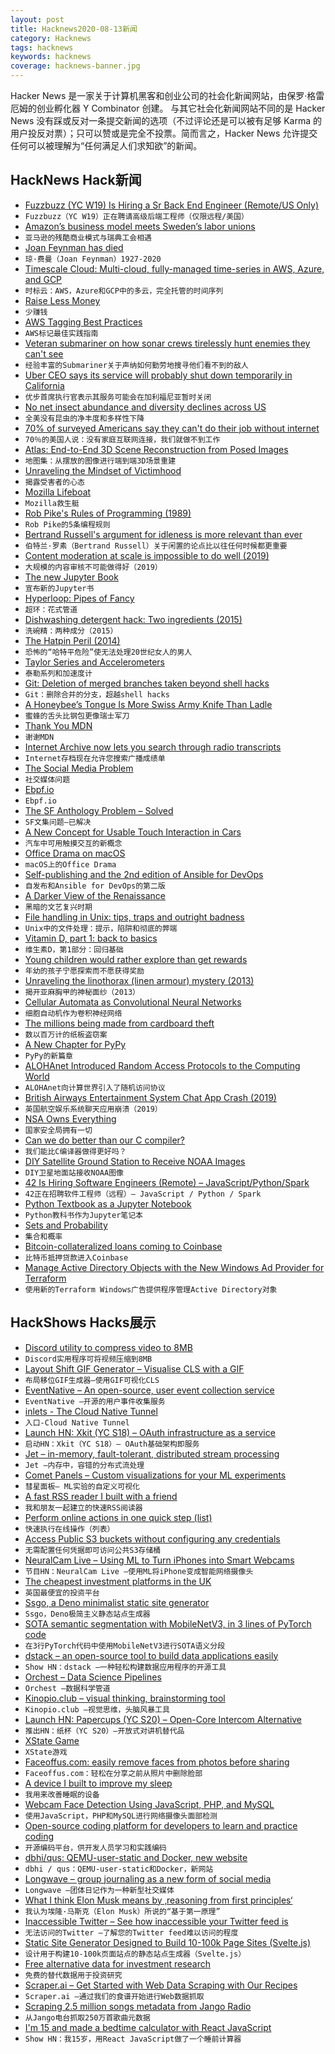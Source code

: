 ```yaml
---
layout: post
title: Hacknews2020-08-13新闻
category: Hacknews
tags: hacknews
keywords: hacknews
coverage: hacknews-banner.jpg
---
```


Hacker News 是一家关于计算机黑客和创业公司的社会化新闻网站，由保罗·格雷厄姆的创业孵化器 Y Combinator 创建。
与其它社会化新闻网站不同的是 Hacker News 没有踩或反对一条提交新闻的选项（不过评论还是可以被有足够 Karma 的用户投反对票）；只可以赞或是完全不投票。简而言之，Hacker News 允许提交任何可以被理解为“任何满足人们求知欲”的新闻。

## HackNews Hack新闻


- [Fuzzbuzz (YC W19) Is Hiring a Sr Back End Engineer (Remote/US Only)](https://angel.co/company/fuzzbuzz/jobs/924765-backend-software-engineer)
- `Fuzzbuzz（YC W19）正在聘请高级后端工程师（仅限远程/美国）`
- [Amazon’s business model meets Sweden’s labor unions](https://www.politico.eu/article/amazons-cut-price-culture-meets-swedens-unions/)
- `亚马逊的残酷商业模式与瑞典工会相遇`
- [Joan Feynman has died](https://www.aps.org/publications/apsnews/updates/feynman.cfm)
- `琼·费曼（Joan Feynman）1927-2020`
- [Timescale Cloud: Multi-cloud, fully-managed time-series in AWS, Azure, and GCP](https://blog.timescale.com/blog/fully-managed-time-series-data-service-now-available-in-aws-azure-gcp-75-regions-compare-vs-influxdb-timestream/)
- `时标云：AWS，Azure和GCP中的多云，完全托管的时间序列`
- [Raise Less Money](https://www.aaronkharris.com/raise-less-money)
- `少赚钱`
- [AWS Tagging Best Practices](https://www.cloudforecast.io/blog/aws-tagging-best-practices/)
- `AWS标记最佳实践指南`
- [Veteran submariner on how sonar crews tirelessly hunt enemies they can't see](https://www.thedrive.com/the-war-zone/35603/veteran-submariner-on-how-sonar-crews-tirelessly-hunt-enemies-they-cant-even-see)
- `经验丰富的Submariner关于声纳如何勤劳地搜寻他们看不到的敌人`
- [Uber CEO says its service will probably shut down temporarily in California](https://www.cnbc.com/2020/08/12/uber-may-shut-down-temporarily-in-california.html)
- `优步首席执行官表示其服务可能会在加利福尼亚暂时关闭`
- [No net insect abundance and diversity declines across US](https://www.nature.com/articles/s41559-020-1269-4)
- `全美没有昆虫的净丰度和多样性下降`
- [70% of surveyed Americans say they can't do their job without internet](https://decisiondata.org/news/70-of-surveyed-americans-say-we-cant-do-our-jobs-without-a-home-internet-connection/)
- `70％的美国人说：没有家庭互联网连接，我们就做不到工作`
- [Atlas: End-to-End 3D Scene Reconstruction from Posed Images](https://github.com/magicleap/atlas)
- `地图集：从摆放的图像进行端到端3D场景重建`
- [Unraveling the Mindset of Victimhood](https://www.scientificamerican.com/article/unraveling-the-mindset-of-victimhood/)
- `揭露受害者的心态`
- [Mozilla Lifeboat](https://mozillalifeboat.com)
- `Mozilla救生艇`
- [Rob Pike's Rules of Programming (1989)](http://users.ece.utexas.edu/~adnan/pike.html)
- `Rob Pike的5条编程规则`
- [Bertrand Russell's argument for idleness is more relevant than ever](https://www.newstatesman.com/2020/08/why-bertrand-russells-argument-idleness-more-relevant-ever)
- `伯特兰·罗素（Bertrand Russell）关于闲置的论点比以往任何时候都更重要`
- [Content moderation at scale is impossible to do well (2019)](https://www.techdirt.com/articles/20191111/23032743367/masnicks-impossibility-theorem-content-moderation-scale-is-impossible-to-do-well.shtml)
- `大规模的内容审核不可能做得好（2019）`
- [The new Jupyter Book](https://blog.jupyter.org/announcing-the-new-jupyter-book-cbf7aa8bc72e)
- `宣布新的Jupyter书`
- [Hyperloop: Pipes of Fancy](https://www.economist.com/united-states/2020/08/08/could-dawdling-america-lead-the-world-in-a-new-form-of-transport)
- `超环：花式管道`
- [Dishwashing detergent hack: Two ingredients (2015)](https://www.whatlisacooks.com/blog/2015/5/8/dishwashing-detergent-hack-two-ingredients)
- `洗碗精：两种成分（2015）`
- [The Hatpin Peril (2014)](https://www.smithsonianmag.com/history/hatpin-peril-terrorized-men-who-couldnt-handle-20th-century-woman-180951219/)
- `恐怖的“哈特平危险”使无法处理20世纪女人的男人`
- [Taylor Series and Accelerometers](https://jeremykun.com/2020/07/26/taylor-series-and-accelerometers/)
- `泰勒系列和加速度计`
- [Git: Deletion of merged branches taken beyond shell hacks](https://github.com/hartwork/git-delete-merged-branches)
- `Git：删除合并的分支，超越shell hacks`
- [A Honeybee’s Tongue Is More Swiss Army Knife Than Ladle](https://www.nytimes.com/2020/08/11/science/honeybees-drink-video.html)
- `蜜蜂的舌头比钢包更像瑞士军刀`
- [Thank You MDN](https://www.ilovemdn.org/)
- `️谢谢MDN`
- [Internet Archive now lets you search through radio transcripts](https://datahorde.org/?p=1083)
- `Internet存档现在允许您搜索广播成绩单`
- [The Social Media Problem](https://jacquesmattheij.com/the-social-media-problem/)
- `社交媒体问题`
- [Ebpf.io](https://ebpf.io)
- `Ebpf.io`
- [The SF Anthology Problem – Solved](https://classicsofsciencefiction.com/2020/08/09/the-sf-anthology-problem-solved/)
- `SF文集问题–已解决`
- [A New Concept for Usable Touch Interaction in Cars](https://www.theturnsignalblog.com/blog/new-touch-concept/)
- `汽车中可用触摸交互的新概念`
- [Office Drama on macOS](https://objective-see.com/blog/blog_0x4B.html)
- `macOS上的Office Drama`
- [Self-publishing and the 2nd edition of Ansible for DevOps](https://www.jeffgeerling.com/blog/2020/self-publishing-and-2nd-edition-ansible-devops)
- `自发布和Ansible for DevOps的第二版`
- [A Darker View of the Renaissance](https://lareviewofbooks.org/article/a-darker-view-of-the-renaissance/)
- `黑暗的文艺复兴时期`
- [File handling in Unix: tips, traps and outright badness](https://rachelbythebay.com/w/2020/08/11/files/)
- `Unix中的文件处理：提示，陷阱和彻底的弊端`
- [Vitamin D, part 1: back to basics](https://www.devaboone.com/post/vitamin-d-part-1-back-to-basics)
- `维生素D，第1部分：回归基础`
- [Young children would rather explore than get rewards](https://news.osu.edu/young-children-would-rather-explore-than-get-rewards/)
- `年幼的孩子宁愿探索而不愿获得奖励`
- [Unraveling the linothorax (linen armour) mystery (2013)](https://jhupress.wordpress.com/2013/04/24/unraveling-the-linothorax-mystery-or-how-linen-armor-came-to-dominate-our-lives/)
- `揭开亚麻胸甲的神秘面纱（2013）`
- [Cellular Automata as Convolutional Neural Networks](https://arxiv.org/abs/1809.02942)
- `细胞自动机作为卷积神经网络`
- [The millions being made from cardboard theft](https://www.bbc.com/news/business-53724620)
- `数以百万计的纸板盗窃案`
- [A New Chapter for PyPy](https://morepypy.blogspot.com/2020/08/a-new-chapter-for-pypy.html)
- `PyPy的新篇章`
- [ALOHAnet Introduced Random Access Protocols to the Computing World](https://spectrum.ieee.org/the-institute/ieee-history/alohanet-introduced-random-access-protocols-to-the-computing-world)
- `ALOHAnet向计算世界引入了随机访问协议`
- [British Airways Entertainment System Chat App Crash (2019)](http://hmarco.org/bugs/CVE-2019-9019/CVE-2019-9019-British-Airways-Entertainment-System.html)
- `英国航空娱乐系统聊天应用崩溃（2019）`
- [NSA Owns Everything](https://blog.thinkst.com/p/if-nsa-has-been-hacking-everything-how.html?m=1)
- `国家安全局拥有一切`
- [Can we do better than our C compiler?](https://briancallahan.net/blog/20200812.html)
- `我们能比C编译器做得更好吗？`
- [DIY Satellite Ground Station to Receive NOAA Images](https://publiclab.org/notes/sashae/06-26-2020/diy-satellite-ground-station)
- `DIY卫星地面站接收NOAA图像`
- [42 Is Hiring Software Engineers (Remote) – JavaScript/Python/Spark](https://weworkremotely.com/remote-jobs/42-tech-software-engineer-full-time-remote)
- `42正在招聘软件工程师（远程）– JavaScript / Python / Spark`
- [Python Textbook as a Jupyter Notebook](https://github.com/blobcity/python-for-data-science)
- `Python教科书作为Jupyter笔记本`
- [Sets and Probability](https://stopa.io/post/243)
- `集合和概率`
- [Bitcoin-collateralized loans coming to Coinbase](https://www.coinbase.com/borrow)
- `比特币抵押贷款进入Coinbase`
- [Manage Active Directory Objects with the New Windows Ad Provider for Terraform](https://www.hashicorp.com/blog/manage-active-directory-objects-new-windows-ad-provider-hashicorp-terraform/)
- `使用新的Terraform Windows广告提供程序管理Active Directory对象`


## HackShows Hacks展示

- [ Discord utility to compress video to 8MB](https://8mb.video/)
- `Discord实用程序可将视频压缩到8MB`
- [ Layout Shift GIF Generator – Visualise CLS with a GIF](https://defaced.dev/tools/layout-shift-gif-generator/)
- `布局移位GIF生成器–使用GIF可视化CLS`
- [ EventNative – An open-source, user event collection service](https://github.com/ksensehq/eventnative)
- `EventNative –开源的用户事件收集服务`
- [ inlets - The Cloud Native Tunnel](https://docs.inlets.dev)
- `入口-Cloud Native Tunnel`
- [Launch HN: Xkit (YC S18) – OAuth infrastructure as a service](item?id=24121290)
- `启动HN：Xkit（YC S18）– OAuth基础架构即服务`
- [ Jet – in-memory, fault-tolerant, distributed stream processing](https://github.com/hazelcast/hazelcast-jet)
- `Jet –内存中，容错的分布式流处理`
- [ Comet Panels – Custom visualizations for your ML experiments](https://www.comet.ml/demo/gallery/view/new#select-panel?gallery-tab=Public)
- `彗星面板– ML实验的自定义可视化`
- [ A fast RSS reader I built with a friend](https://weloverss.com)
- `我和朋友一起建立的快速RSS阅读器`
- [ Perform online actions in one quick step (list)](https://github.com/yjose/awesome-new/)
- `快速执行在线操作（列表）`
- [ Access Public S3 buckets without configuring any credentials](https://twitter.com/konarkmodi/status/1158066377963573249)
- `无需配置任何凭据即可访问公共S3存储桶`
- [ NeuralCam Live – Using ML to Turn iPhones into Smart Webcams](https://neural.cam/news/)
- `节目HN：NeuralCam Live –使用ML将iPhone变成智能网络摄像头`
- [ The cheapest investment platforms in the UK](https://www.koody.co/investing/compare-funds-isa-charges)
- `英国最便宜的投资平台`
- [ Ssgo, a Deno minimalist static site generator](https://ssgo.netlify.app)
- `Ssgo，Deno极简主义静态站点生成器`
- [ SOTA semantic segmentation with MobileNetV3, in 3 lines of PyTorch code](https://github.com/ekzhang/fastseg)
- `在3行PyTorch代码中使用MobileNetV3进行SOTA语义分段`
- [ dstack – an open-source tool to build data applications easily](item?id=24131723)
- `Show HN：dstack –一种轻松构建数据应用程序的开源工具`
- [ Orchest – Data Science Pipelines](item?id=24131302)
- `Orchest –数据科学管道`
- [ Kinopio.club – visual thinking, brainstorming tool](https://kinopio.club)
- `Kinopio.club –视觉思维，头脑风暴工具`
- [Launch HN: Papercups (YC S20) – Open-Core Intercom Alternative](item?id=24133719)
- `推出HN：纸杯（YC S20）–开放式对讲机替代品`
- [ XState Game](https://evac.bradwoods.io/)
- `XState游戏`
- [ Faceoffus.com: easily remove faces from photos before sharing](https://faceoffus.com/)
- `Faceoffus.com：轻松在分享之前从照片中删除脸部`
- [ A device I built to improve my sleep](https://biotinker.dev/posts/seismograph.html)
- `我用来改善睡眠的设备`
- [ Webcam Face Detection Using JavaScript, PHP, and MySQL](https://www.edopedia.com/blog/webcam-face-detection-javascript-php-mysql/)
- `使用JavaScript，PHP和MySQL进行网络摄像头面部检测`
- [ Open-source coding platform for developers to learn and practice coding](https://github.com/the-domecode/domecode-opensource)
- `开源编码平台，供开发人员学习和实践编码`
- [ dbhi/qus: QEMU-user-static and Docker, new website](https://dbhi.github.io/qus)
- `dbhi / qus：QEMU-user-static和Docker，新网站`
- [ Longwave – group journaling as a new form of social media](https://longwave.app/manifesto/)
- `Longwave –团体日记作为一种新型社交媒体`
- [ What I think Elon Musk means by ‚reasoning from first principles‘](item?id=24133275)
- `我认为埃隆·马斯克（Elon Musk）所说的“基于第一原理”`
- [ Inaccessible Twitter – See how inaccessible your Twitter feed is](https://defaced.dev/tools/inaccessible-twitter/)
- `无法访问的Twitter –了解您的Twitter feed难以访问的程度`
- [ Static Site Generator Designed to Build 10-100k Page Sites (Svelte.js)](https://elderguide.com/tech/elderjs/)
- `设计用于构建10-100k页面站点的静态站点生成器（Svelte.js）`
- [ Free alternative data for investment research](https://www.quiverquant.com/splash/)
- `免费的替代数据用于投资研究`
- [ Scraper.ai – Get Started with Web Data Scraping with Our Recipes](https://scraper.ai/recipe)
- `Scraper.ai –通过我们的食谱开始进行Web数据抓取`
- [ Scraping 2.5 million songs metadata from Jango Radio](item?id=24139276)
- `从Jango电台抓取250万首歌曲元数据`
- [ I'm 15 and made a bedtime calculator with React JavaScript](https://www.sleepsources.com/bed-time-calculator/)
- `Show HN：我15岁，用React JavaScript做了一个睡前计算器`

